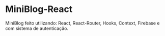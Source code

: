 # MiniBlog-React
MiniBlog feito utilizando: React, React-Router, Hooks, Context, Firebase e com sistema de autenticação.
